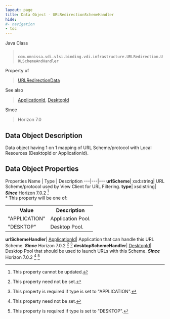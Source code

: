 ```yaml
---
layout: page
title: Data Object - URLRedirectionSchemeHandler
hide:
#- navigation
- toc
---
```






Java Class
> ` com.omnissa.vdi.vlsi.binding.vdi.infrastructure.URLRedirection.URLSchemeAndHandler`

Property of
> [URLRedirectionData](vdi.infrastructure.URLRedirection.URLRedirectionData.md#field_detail)

See also
> [ApplicationId](vdi.entity.ApplicationId.md), [DesktopId](vdi.entity.DesktopId.md)

Since
> Horizon 7.0


## Data Object Description

Data object having 1 on 1 mapping of URL Scheme/protocol with Local Resources (DesktopId or ApplicationId).

## Data Object Properties
Properties
Name |  Type |  Description
---|---|---
**urlScheme**|  xsd:string|  URL Scheme/protocol used by View Client for URL Filtering.
**type**|  xsd:string|  **_Since_** Horizon 7.0.2 [^2] <br>* This property will be one of:<br><table><tr><th>Value</th><th>Description</th></tr><tr><td>"APPLICATION"</td><td>Application Pool.</td></tr><tr><td>"DESKTOP"</td><td>Desktop Pool.</td></tr></table>
**urlSchemeHandler**| [ApplicationId](vdi.entity.ApplicationId.md)|  Application that can handle this URL Scheme.  **_Since_** Horizon 7.0.2 [^1] [^203]
**desktopSchemeHandler**| [DesktopId](vdi.entity.DesktopId.md)|  Desktop Pool that should be used to launch URLs with this Scheme.  **_Since_** Horizon 7.0.2 [^1] [^204]


 


[^1]: This property need not be set.
[^2]: This property cannot be updated.
[^203]: This property is required if type is set to "APPLICATION".
[^204]: This property is required if type is set to "DESKTOP".